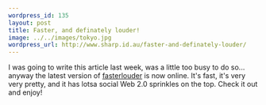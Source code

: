 ```yaml
--- 
wordpress_id: 135
layout: post
title: Faster, and definately louder!
image: ../../images/tokyo.jpg
wordpress_url: http://www.sharp.id.au/faster-and-definately-louder/
---
```

I was going to write this article last week, was a little too busy to do so... anyway the latest version of <a href="http://www.fasterlouder.com.au">fasterlouder</a> is now online. It's fast, it's very very pretty, and it has lotsa social Web 2.0 sprinkles on the top. Check it out and enjoy!
